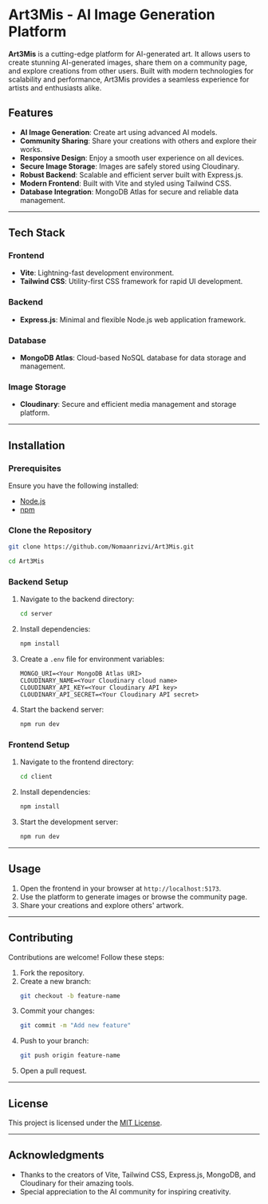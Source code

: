 # Art3Mis - AI Image Generation Platform

**Art3Mis** is a cutting-edge platform for AI-generated art. It allows users to create stunning AI-generated images, share them on a community page, and explore creations from other users. Built with modern technologies for scalability and performance, Art3Mis provides a seamless experience for artists and enthusiasts alike.

## Features

- **AI Image Generation**: Create art using advanced AI models.
- **Community Sharing**: Share your creations with others and explore their works.
- **Responsive Design**: Enjoy a smooth user experience on all devices.
- **Secure Image Storage**: Images are safely stored using Cloudinary.
- **Robust Backend**: Scalable and efficient server built with Express.js.
- **Modern Frontend**: Built with Vite and styled using Tailwind CSS.
- **Database Integration**: MongoDB Atlas for secure and reliable data management.

---

## Tech Stack

### Frontend
- **Vite**: Lightning-fast development environment.
- **Tailwind CSS**: Utility-first CSS framework for rapid UI development.

### Backend
- **Express.js**: Minimal and flexible Node.js web application framework.

### Database
- **MongoDB Atlas**: Cloud-based NoSQL database for data storage and management.

### Image Storage
- **Cloudinary**: Secure and efficient media management and storage platform.

---

## Installation

### Prerequisites
Ensure you have the following installed:
- [Node.js](https://nodejs.org/)
- [npm](https://www.npmjs.com/)

### Clone the Repository
```bash
git clone https://github.com/Nomaanrizvi/Art3Mis.git

cd Art3Mis
```

### Backend Setup
1. Navigate to the backend directory:
   ```bash
   cd server
   ```
2. Install dependencies:
   ```bash
   npm install
   ```
3. Create a `.env` file for environment variables:
   ```plaintext
   MONGO_URI=<Your MongoDB Atlas URI>
   CLOUDINARY_NAME=<Your Cloudinary cloud name>
   CLOUDINARY_API_KEY=<Your Cloudinary API key>
   CLOUDINARY_API_SECRET=<Your Cloudinary API secret>
   ```
4. Start the backend server:
   ```bash
   npm run dev
   ```

### Frontend Setup
1. Navigate to the frontend directory:
   ```bash
   cd client
   ```
2. Install dependencies:
   ```bash
   npm install
   ```
3. Start the development server:
   ```bash
   npm run dev
   ```

---

## Usage

1. Open the frontend in your browser at `http://localhost:5173`.
2. Use the platform to generate images or browse the community page.
3. Share your creations and explore others' artwork.

---

## Contributing

Contributions are welcome! Follow these steps:
1. Fork the repository.
2. Create a new branch:
   ```bash
   git checkout -b feature-name
   ```
3. Commit your changes:
   ```bash
   git commit -m "Add new feature"
   ```
4. Push to your branch:
   ```bash
   git push origin feature-name
   ```
5. Open a pull request.

---

## License

This project is licensed under the [MIT License](LICENSE).

---

## Acknowledgments

- Thanks to the creators of Vite, Tailwind CSS, Express.js, MongoDB, and Cloudinary for their amazing tools.
- Special appreciation to the AI community for inspiring creativity.
